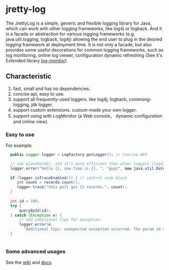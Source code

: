 jretty-log
==========

The JrettyLog is a simple, generic and flexible logging library for Java, which can work with other logging frameworks, like log4j or logback. And it is a facade or abstraction for various logging frameworks (e.g. java.util.logging, logback, log4j) allowing the end user to plug in the desired logging framework at deployment time. It is not only a facade, but also provides some useful decorations for common logging frameworks, such as log monitoring, online log viewer, configuration dynamic refreshing (See it's Extended library [log-monitor](http://www.zollty.com/log-monitor)).


##	Characteristic

1.  fast, small and has no dependencies.
2.  concise api, easy to use.
3.  support all frequently-used loggers. like log4j, logback, commong-logging, jdk logger.
4.  support custom extensions. custum-made your own logger.
5.  support using with LogMonitor (a Web console， dynamic configuration and online view).


### Easy to use

For example:

```java
  public Logger logger = LogFactory.getLogger(); // Concise API

  // use placeholder, and it's more efficient than other loggers (log4j, logback...)
  logger.error("hello {}, now time is {}. ", "guys", new java.util.Date());
  
  if (logger.isTraceEnabled()) { // control code block
     int count = records.count();
     logger.trace("this poll got {} records.", count);
  }
  
  int id = 100;
  try {
      queryById(id);
  } catch (Exception e) {
      // add additional tips for exception.
      logger.error(e, 
        "Additional tips: unexpected exception occurred. The param id = {}.", id);
  }
  
```

###  Some advanced usages

See the [wiki](https://github.com/jretty-org/jretty-log/wiki) and [docs](http://www.jretty.com/jretty-log/apidocs/).
